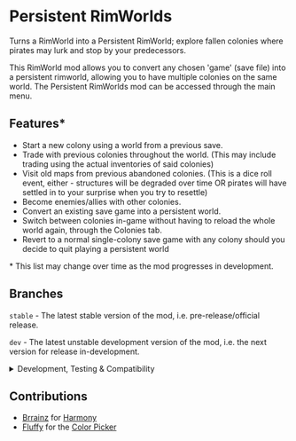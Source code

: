 # Persistent RimWorlds
Turns a RimWorld into a Persistent RimWorld; explore fallen colonies where pirates may lurk and stop by your predecessors.

This RimWorld mod allows you to convert any chosen 'game' (save file) into a persistent rimworld, allowing you to have multiple colonies on the same world. The Persistent RimWorlds mod can be accessed through the main menu.

## Features*
- Start a new colony using a world from a previous save.
- Trade with previous colonies throughout the world. (This may include trading using the actual inventories of said colonies)
- Visit old maps from previous abandoned colonies. (This is a dice roll event, either - structures will be degraded over time OR pirates will have settled in to your surprise when you try to resettle)
- Become enemies/allies with other colonies.
- Convert an existing save game into a persistent world.
- Switch between colonies in-game without having to reload the whole world again, through the Colonies tab.
- Revert to a normal single-colony save game with any colony should you decide to quit playing a persistent world

\* This list may change over time as the mod progresses in development.

## Branches
`stable` - The latest stable version of the mod, i.e. pre-release/official release.

`dev` - The latest unstable development version of the mod, i.e. the next version for release in-development.

<details>
	<summary>Development, Testing & Compatibility</summary>

	I aim to have this mod compatible with many other mods out there, so this mod 
	runs primarily using Harmony to patch. It however checks first if a persistent 
	world is present - in order to not interfere with single colony games.
	
	This mod will require extensive testing, and so any help is appreciated in 
	stabilizing mod support as well as end-game support. This is because there 
	is still a lot of testing that needs to be conducted and bugs to be fixed, 
	as well as features to be implemented. Any contributions are welcome that 
	improve mod compatibility, bugs or improvements on current mod features. Any 
	suggestions can be reported in the Issues tab with using the 'enhancement' 
	label. Any bugs that need to be reported can be labeled with the 'bug' label.
</details>

## Contributions
- [Brrainz](https://github.com/pardeike) for [Harmony](https://github.com/pardeike/Harmony)
- [Fluffy](https://github.com/FluffierThanThou) for the [Color Picker](https://github.com/FluffierThanThou/ColourPicker)
